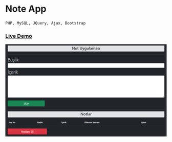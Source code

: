 # Note App

```
PHP, MySQL, JQuery, Ajax, Bootstrap
```

### <a href="https://devaloper.com/not-uygulamasi">Live Demo</a>

<img alt="Note App" src="https://raw.githubusercontent.com/oguzhanuyanik-sr/note-app/master/screenshot.PNG" />
